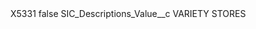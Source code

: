 <?xml version="1.0" encoding="UTF-8"?>
<CustomMetadata xmlns="http://soap.sforce.com/2006/04/metadata" xmlns:xsi="http://www.w3.org/2001/XMLSchema-instance" xmlns:xsd="http://www.w3.org/2001/XMLSchema">
    <label>X5331</label>
    <protected>false</protected>
    <values>
        <field>SIC_Descriptions_Value__c</field>
        <value xsi:type="xsd:string">VARIETY STORES</value>
    </values>
</CustomMetadata>
